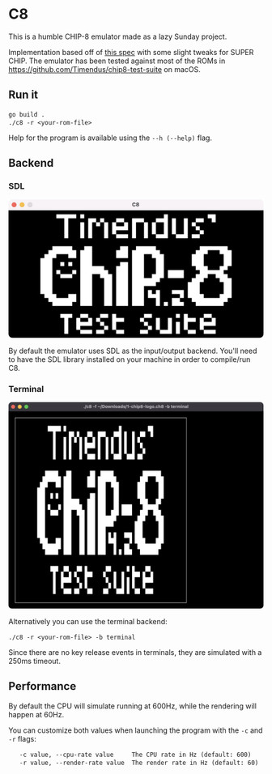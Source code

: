 # C8

This is a humble CHIP-8 emulator made as a lazy Sunday project.

Implementation based off of [this spec](http://devernay.free.fr/hacks/chip8/C8TECH10.HTM#Fx0A) with some slight tweaks for SUPER CHIP. The emulator has been tested against most of the ROMs in https://github.com/Timendus/chip8-test-suite on macOS.

## Run it

```text
go build .
./c8 -r <your-rom-file>
```

Help for the program is available using the `--h (--help)` flag.

## Backend

### SDL

![SDL backend](/_assets/sdl.png)

By default the emulator uses SDL as the input/output backend.
You'll need to have the SDL library installed on your machine in order to compile/run C8.

### Terminal

![Terminal backend](/_assets/terminal.png)

Alternatively you can use the terminal backend:

```text
./c8 -r <your-rom-file> -b terminal
```

Since there are no key release events in terminals, they are simulated with a 250ms timeout.

## Performance

By default the CPU will simulate running at 600Hz, while the rendering will happen at 60Hz.

You can customize both values when launching the program with the `-c` and `-r` flags:

```text
   -c value, --cpu-rate value     The CPU rate in Hz (default: 600)
   -r value, --render-rate value  The render rate in Hz (default: 60)
```
